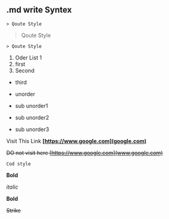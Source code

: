 ## .md write Syntex 

`> Qoute Style`
> Qoute Style

`> Qoute Style`
1. Oder List 1
 1. first
 2. Second
   * third

* unorder
 * sub unorder1
  * sub unorder2
  * sub unorder3



Visit This Link **[https://www.google.com](google.com)**

~~DO not visit here [https://www.google.com](www.google.com)~~

` Cod style `

__Bold__

*italic*

**Bold**

~~Strike~~
